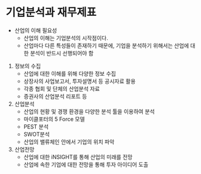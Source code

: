 # 기업분석과 재무제표
- 산업의 이해 필요성
    - 산업의 이해는 기업분석의 시작점이다.
    - 산업마다 다른 특성들이 존재하기 때문에, 기업을 분석하기 위해서는 산업에 대한 분석이 반드시 선행되어야 함
1. 정보의 수집
    - 산업에 대한 이해를 위해 다양한 정보 수집
    - 상장사의 사업보고서, 투자설명서 등 공시자료 활용
    - 각종 협회 및 단체의 산업분석 자료
    - 증권사의 산업분석 리포트 등
2. 산업분석
    - 산업의 현황 및 경쟁 환경을 다양한 분석 툴을 이용하여 분석
    - 마이클포터의 5 Force 모델
    - PEST 분석
    - SWOT분석
    - 산업의 밸류체인 안에서 기업의 위치 파악
3. 산업전망
    - 산업에 대한 iNSIGHT를 통해 산업의 미래를 전망
    - 산업에 속한 기업에 대한 전망을 통해 투자 아이디어 도출